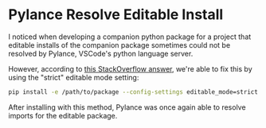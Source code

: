# Pylance Resolve Editable Install

I noticed when developing a companion python package for a project that editable installs of the companion package sometimes could not be resolved by Pylance, VSCode's python language server.

However, according to [this StackOverflow answer](https://stackoverflow.com/a/76897706), we're able to fix this by using the "strict" editable mode setting:

```bash
pip install -e /path/to/package --config-settings editable_mode=strict
```

After installing with this method, Pylance was once again able to resolve imports for the editable package.
